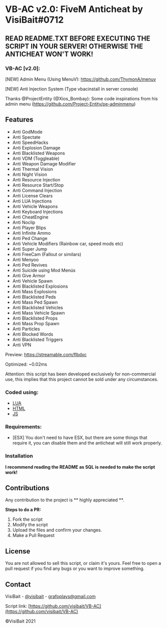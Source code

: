 # VB-AC v2.0: FiveM Anticheat by VisiBait#0712

## READ README.TXT BEFORE EXECUTING THE SCRIPT IN YOUR SERVER! OTHERWISE THE ANTICHEAT WON'T WORK!

### VB-AC [v2.0]:
[NEW] Admin Menu (Using MenuV): https://github.com/ThymonA/menuv

[NEW] Anti Injection System (Type vbacinstall in server console)

Thanks @ProjectEntity (@Xios_Bombay): Some code inspirations from his admin menu (https://github.com/Project-Entity/pe-adminmenu)

## Features

- Anti GodMode
- Anti Spectate
- Anti SpeedHacks
- Anti Explosion Damage
- Anti Blacklisted Weapons
- Anti VDM (Toggleable)
- Anti Weapon Damage Modifier
- Anti Thermal Vision
- Anti Night Vision
- Anti Resource Injection
- Anti Resource Start/Stop
- Anti Command Injection
- Anti License Clears
- Anti LUA Injections
- Anti Vehicle Weapons
- Anti Keyboard Injections
- Anti CheatEngine 
- Anti Noclip
- Anti Player Blips
- Anti Infinite Ammo
- Anti Ped Change
- Anti Vehicle Modifiers (Rainbow car, speed mods etc)
- Anti Super Jump
- Anti FreeCam (Fallout or similars)
- Anti Menyoo
- Anti Ped Revives
- Anti Suicide using Mod Menús
- Anti Give Armor
- Anti Vehicle Spawn
- Anti Blacklisted Explosions
- Anti Mass Explosions
- Anti Blacklisted Peds
- Anti Mass Ped Spawn
- Anti Blacklisted Vehicles
- Anti Mass Vehicle Spawn
- Anti Blacklisted Props
- Anti Mass Prop Spawn
- Anti Particles
- Anti Blocked Words
- Anti Blacklisted Triggers
- Anti VPN



Preview: https://streamable.com/flbdxc

Optimized: ~0.02ms

Attention: this script has been developed exclusively for non-commercial use, this implies that this project cannot be sold under any circumstances.

### Coded using:

* [LUA](https://www.lua.org/)
* [HTML](https://html.spec.whatwg.org/)
* [JS](https://developer.mozilla.org/es/docs/Web/JavaScript)

### Requirements:

* [ESX] You don't need to have ESX, but there are some things that require it, you can disable them and the anticheat will still work properly.

### Installation

**I recommend reading the README as SQL is needed to make the script work!**

## Contributions

Any contribution to the project is ** highly appreciated **.

**Steps to do a PR:**
1. Fork the script
2. Modify the script
3. Upload the files and confirm your changes.
4. Make a Pull Request

## License

You are not allowed to sell this script, or claim it's yours. Feel free to open a pull request if you find any bugs or you want to improve something.
 
## Contact

VisiBait - [@visibait](https://twitter.com/visibait) - grafoplays@gmail.com

Script link: [https://github.com/visibait/VB-AC](https://github.com/visibait/VB-AC)

©VisiBait 2021
